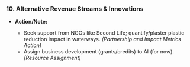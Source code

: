 ### **10. Alternative Revenue Streams & Innovations**

* **Action/Note:**

  * Seek support from NGOs like Second Life; quantify/plaster plastic reduction impact in waterways. *(Partnership and Impact Metrics Action)*
  * Assign business development (grants/credits) to AI (for now). *(Resource Assignment)* 